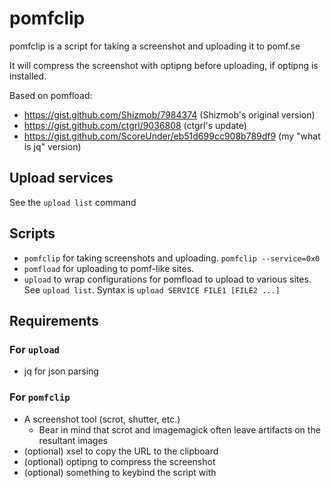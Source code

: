 pomfclip
========

pomfclip is a script for taking a screenshot and uploading it to pomf.se

It will compress the screenshot with optipng before uploading, if optipng is installed.

Based on pomfload:

* https://gist.github.com/Shizmob/7984374 (Shizmob's original version)
* https://gist.github.com/ctgrl/9036808 (ctgrl's update)
* https://gist.github.com/ScoreUnder/eb51d699cc908b789df9 (my "what is jq" version)

Upload services
---------------

See the `upload list` command

Scripts
-------

* `pomfclip` for taking screenshots and uploading. `pomfclip --service=0x0`
* `pomfload` for uploading to pomf-like sites.
* `upload` to wrap configurations for pomfload to upload to various sites. See `upload list`. Syntax is `upload SERVICE FILE1 [FILE2 ...]`

Requirements
------------

### For `upload`

* jq for json parsing

### For `pomfclip`

* A screenshot tool (scrot, shutter, etc.)
  * Bear in mind that scrot and imagemagick often leave artifacts on the resultant images
* (optional) xsel to copy the URL to the clipboard
* (optional) optipng to compress the screenshot
* (optional) something to keybind the script with
